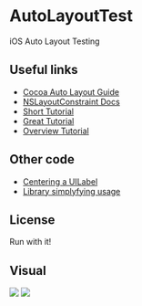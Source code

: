AutoLayoutTest
==============

iOS Auto Layout Testing

## Useful links

* [Cocoa Auto Layout Guide](https://developer.apple.com/library/ios/#documentation/UserExperience/Conceptual/AutolayoutPG/Articles/Introduction.html#//apple_ref/doc/uid/TP40010853-CH1-SW1)
* [NSLayoutConstraint Docs](https://developer.apple.com/library/ios/#documentation/AppKit/Reference/NSLayoutConstraint_Class/NSLayoutConstraint/NSLayoutConstraint.html#//apple_ref/occ/cl/NSLayoutConstraint)
* [Short Tutorial](http://www.techotopia.com/index.php/Understanding_the_iOS_6_Auto_Layout_Visual_Format_Language)
* [Great Tutorial](http://commandshift.co.uk/blog/2013/01/31/visual-format-language-for-autolayout/)
* [Overview Tutorial](http://blog.safaribooksonline.com/2012/10/14/create-flexible-ios-6-layouts-using-auto-layout/)

## Other code

* [Centering a UILabel](https://github.com/evgenyneu/center-vfl)
* [Library simplyfying usage](https://github.com/dkduck/FLKAutoLayout)

## License

Run with it! 


## Visual

![](https://github.com/dlinsin/AutoLayoutTest/wiki/files/prev.png)
![](https://github.com/dlinsin/AutoLayoutTest/wiki/files/prev-landscape.png)

